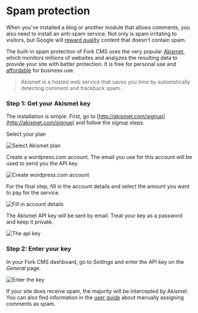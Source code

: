 # Spam protection

When you've installed a blog or another module that allows comments, you also need to install an anti-spam service. Not only is spam irritating to visitors, but Google will [reward quality](http://googlewebmastercentral.blogspot.be/2012/04/another-step-to-reward-high-quality.html) content that doesn't contain spam.

The built-in spam protection of Fork CMS uses the very popular [Akismet](http://akismet.com/), which monitors millions of websites and analyzes the resulting data to provide your site with better protection. It is free for personal use and [affordable](https://akismet.com/signup/) for business use.

> Akismet is a hosted web service that saves you time by automatically detecting comment and trackback spam.

### Step 1: Get your Akismet key

The installation is simple. First, go to [http://akismet.com/signup](http://akismet.com/signup) and follow the signup steps.

Select your plan

![Select Akismet plan](https://github.com/forkcms/documentation/raw/master/02.%20getting%20started/assets/akismet_step1.png)

Create a wordpress.com account. The email you use for this account will be used to send you the API key.

![Create wordpress.com account](https://github.com/forkcms/documentation/raw/master/02.%20getting%20started/assets/akismet_step2.png)

For the final step, fill in the account details and select the amount you want to pay for the service.

![Fill in account details](https://github.com/forkcms/documentation/raw/master/02.%20getting%20started/assets/akismet_step3.png)

The Akismet API key will be sent by email. Treat your key as a password and keep it private.

![The api key](https://github.com/forkcms/documentation/raw/master/02.%20getting%20started/assets/akismet_step4.png)

### Step 2: Enter your key

In your Fork CMS dashboard, go to *Settings* and enter the API key on the *General* page.

![Enter the key](https://github.com/forkcms/documentation/raw/master/02.%20getting%20started/assets/akismet_final.png)

If your site does receive spam, the majority will be intercepted by Akismet. You can also find information in the [user guide](../user-guide/index) about manually assigning comments as spam.
